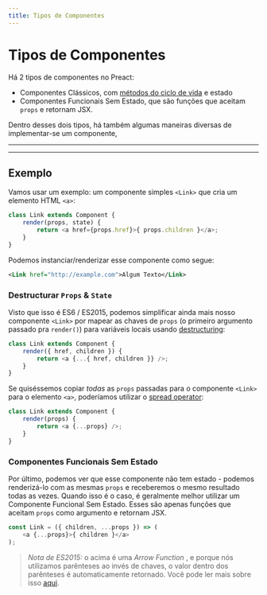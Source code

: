 ```yaml
---
title: Tipos de Componentes
---
```


# Tipos de Componentes

Há 2 tipos de componentes no Preact:

- Componentes Clássicos, com [métodos do ciclo de vida] e estado
- Componentes Funcionais Sem Estado, que são funções que aceitam `props` e retornam JSX.

Dentro desses dois tipos, há também algumas maneiras diversas de implementar-se um componente,

---

<div><toc></toc></div>

---

## Exemplo

Vamos usar um exemplo: um componente simples `<Link>` que cria um elemento HTML `<a>`:

```js
class Link extends Component {
	render(props, state) {
		return <a href={props.href}>{ props.children }</a>;
	}
}
```

Podemos instanciar/renderizar esse componente como segue:

```xml
<Link href="http://example.com">Algum Texto</Link>
```


### Destructurar `Props` & `State`

Visto que isso é ES6 / ES2015, podemos simplificar ainda mais nosso componente `<Link>` por mapear as chaves de `props` (o primeiro argumento passado pra `render()`) para variáveis locais usando [destructuring](https://github.com/lukehoban/es6features#destructuring):

```js
class Link extends Component {
	render({ href, children }) {
		return <a {...{ href, children }} />;
	}
}
```

Se quiséssemos copiar _todas_ as `props` passadas para o componente `<Link>` para o elemento `<a>`, poderíamos utilizar o [spread operator](https://developer.mozilla.org/en-US/docs/Web/JavaScript/Reference/Operators/Spread_operator):

```js
class Link extends Component {
	render(props) {
		return <a {...props} />;
	}
}
```


### Componentes Funcionais Sem Estado

Por último, podemos ver que esse componente não tem estado - podemos renderizá-lo com as mesmas `props` e receberemos o mesmo resultado todas as vezes.
Quando isso é o caso, é geralmente melhor utilizar um Componente Funcional Sem Estado. Esses são apenas funções que aceitam `props` como argumento e retornam JSX.

```js
const Link = ({ children, ...props }) => (
	<a {...props}>{ children }</a>
);
```

> *Nota de ES2015:* o acima é uma _Arrow Function_ , e porque nós utilizamos parênteses ao invés de chaves, o valor dentro dos parênteses é automaticamente retornado. Você pode ler mais sobre isso [aqui](https://github.com/lukehoban/es6features#arrows).

[métodos do ciclo de vida]: /guide/lifecycle-methods
